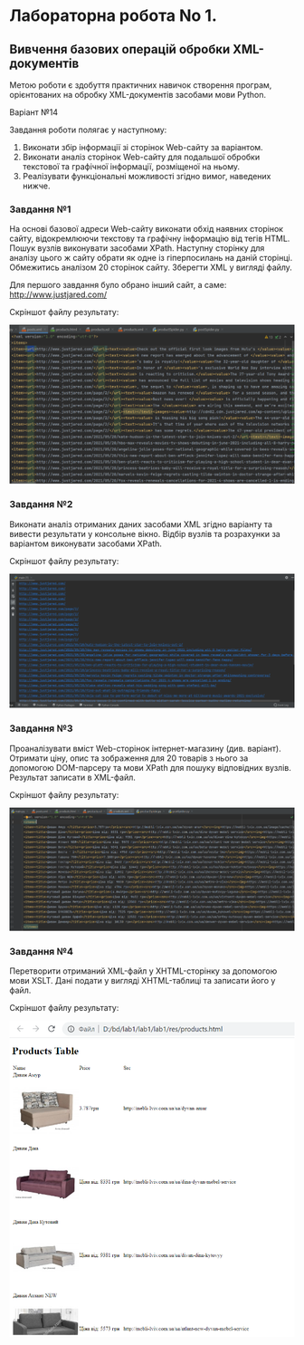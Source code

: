 # Лабораторна робота No 1.
## Вивчення базових операцій обробки XML-документів
Метою роботи є здобуття практичних навичок створення програм, орієнтованих на обробку XML-документів засобами мови Python.

Варіант №14

Завдання роботи полягає у наступному:
1. Виконати збір інформації зі сторінок Web-сайту за варіантом.
2. Виконати аналіз сторінок Web-сайту для подальшої обробки текстової та графічної інформації, розміщеної на ньому.
3. Реалізувати функціональні можливості згідно вимог, наведених нижче.

### Завдання №1
На основі базової адреси Web-сайту виконати обхід наявних сторінок сайту, відокремлюючи текстову та графічну інформацію від тегів HTML.  Пошук вузлів виконувати засобами XPath. Наступну сторінку для аналізу цього ж сайту обрати як одне із гіперпосилань на даній сторінці. Обмежитись аналізом 20 сторінок сайту. Зберегти XML у вигляді файлу.

Для першого завдання було обрано інший сайт, а саме: http://www.justjared.com/

Скріншот файлу результату:

![Task_1](lab1_task1.png)

### Завдання №2
Виконати аналіз отриманих даних засобами XML згідно варіанту та вивести результати у консольне вікно. Відбір вузлів та розрахунки за варіантом виконувати засобами XPath.

Скріншот файлу результату:

![Task_2](lab1_task2.png)

### Завдання №3
Проаналізувати вміст Web-сторінок інтернет-магазину (див. варіант). Отримати ціну, опис та зображення для 20 товарів з нього за допомогою DOM-парсеру та мови XPath для пошуку відповідних вузлів. Результат записати в XML-файл.

Скріншот файлу результату:

![Task_3](lab1_task3.png)

### Завдання №4
Перетворити отриманий XML-файл у XHTML-сторінку за допомогою мови XSLT. Дані подати у вигляді XHTML-таблиці та записати його у файл.

Скріншот файлу результату:

![Task_4](lab1_task4.png)
